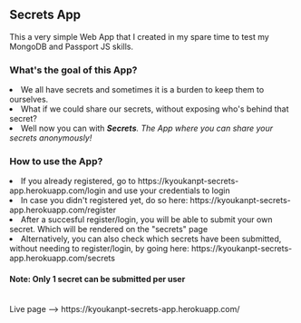 <h2>Secrets App</h2>

<p>This a very simple Web App that I created in my spare time to test my MongoDB and Passport JS skills.</p>

<h3>What's the goal of this App?</h3>
<li>We all have secrets and sometimes it is a burden to keep them to ourselves.</li>
<li>What if we could share our secrets, without exposing who's behind that secret?</li>
<li>Well now you can with <strong><em>Secrets</strong>. The App where you can share your secrets anonymously!</em></li> 
<h3>How to use the App?</h3>
<li>If you already registered, go to https://kyoukanpt-secrets-app.herokuapp.com/login and use your credentials to login</li>
<li>In case you didn't registered yet, do so here: https://kyoukanpt-secrets-app.herokuapp.com/register</li>
<li>After a succesful register/login, you will be able to submit your own secret. Which will be rendered on the "secrets" page</li>
<li>Alternatively, you can also check which secrets have been submitted, without needing to register/login, by going here: https://kyoukanpt-secrets-app.herokuapp.com/secrets</li>
<h4>Note: Only 1 secret can be submitted per user</h4>
<br>
Live page --> https://kyoukanpt-secrets-app.herokuapp.com/
